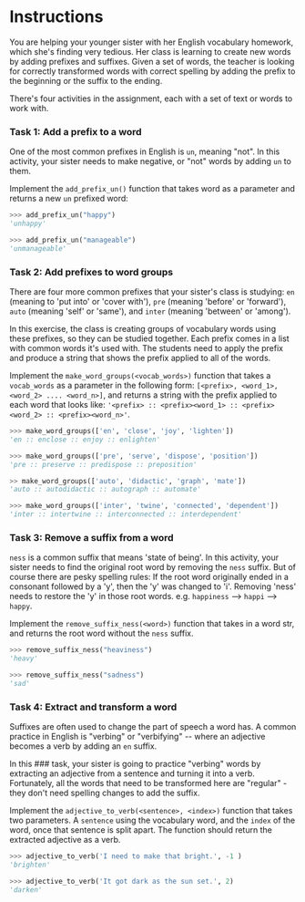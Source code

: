 # Instructions
You are helping your younger sister with her English vocabulary homework, which she's finding very tedious. Her class is learning to create new words by adding prefixes and suffixes. Given a set of words, the teacher is looking for correctly transformed words with correct spelling by adding the prefix to the beginning or the suffix to the ending.

There's four activities in the assignment, each with a set of text or words to work with.

### Task 1: Add a prefix to a word

One of the most common prefixes in English is `un`, meaning "not". In this activity, your sister needs to make negative, or "not" words by adding `un` to them.

Implement the `add_prefix_un()` function that takes word as a parameter and returns a new `un` prefixed word:
```py
>>> add_prefix_un("happy")
'unhappy'

>>> add_prefix_un("manageable")
'unmanageable'
```
### Task 2: Add prefixes to word groups

There are four more common prefixes that your sister's class is studying: `en` (meaning to 'put into' or 'cover with'), `pre` (meaning 'before' or 'forward'), `auto` (meaning 'self' or 'same'), and `inter` (meaning 'between' or 'among').

In this exercise, the class is creating groups of vocabulary words using these prefixes, so they can be studied together. Each prefix comes in a list with common words it's used with. The students need to apply the prefix and produce a string that shows the prefix applied to all of the words.

Implement the `make_word_groups(<vocab_words>)` function that takes a `vocab_words` as a parameter in the following form: `[<prefix>, <word_1>, <word_2> .... <word_n>]`, and returns a string with the prefix applied to each word that looks like: `'<prefix> :: <prefix><word_1> :: <prefix><word_2> :: <prefix><word_n>'`.
```py
>>> make_word_groups(['en', 'close', 'joy', 'lighten'])
'en :: enclose :: enjoy :: enlighten'

>>> make_word_groups(['pre', 'serve', 'dispose', 'position'])
'pre :: preserve :: predispose :: preposition'

>> make_word_groups(['auto', 'didactic', 'graph', 'mate'])
'auto :: autodidactic :: autograph :: automate'

>>> make_word_groups(['inter', 'twine', 'connected', 'dependent'])
'inter :: intertwine :: interconnected :: interdependent'
```
### Task 3: Remove a suffix from a word

`ness` is a common suffix that means 'state of being'. In this activity, your sister needs to find the original root word by removing the `ness` suffix. But of course there are pesky spelling rules: If the root word originally ended in a consonant followed by a 'y', then the 'y' was changed to 'i'. Removing 'ness' needs to restore the 'y' in those root words. e.g. `happiness` --> `happi` --> `happy`.

Implement the `remove_suffix_ness(<word>)` function that takes in a word str, and returns the root word without the `ness` suffix.
```py
>>> remove_suffix_ness("heaviness")
'heavy'

>>> remove_suffix_ness("sadness")
'sad'
```
### Task 4: Extract and transform a word

Suffixes are often used to change the part of speech a word has. A common practice in English is "verbing" or "verbifying" -- where an adjective becomes a verb by adding an `en` suffix.

In this ### task, your sister is going to practice "verbing" words by extracting an adjective from a sentence and turning it into a verb. Fortunately, all the words that need to be transformed here are "regular" - they don't need spelling changes to add the suffix.

Implement the `adjective_to_verb(<sentence>, <index>)` function that takes two parameters. A `sentence` using the vocabulary word, and the `index` of the word, once that sentence is split apart. The function should return the extracted adjective as a verb.
```py
>>> adjective_to_verb('I need to make that bright.', -1 )
'brighten'

>>> adjective_to_verb('It got dark as the sun set.', 2)
'darken'
```